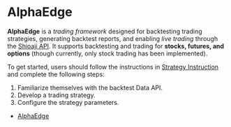 # AlphaEdge

**AlphaEdge** is a *trading framework* designed for backtesting trading strategies, generating backtest reports, and enabling *live trading* through the [Shioaji API](https://sinotrade.github.io/zh_TW/). It supports backtesting and trading for **stocks, futures, and options** (though currently, only stock trading has been implemented).

To get started, users should follow the instructions in [Strategy Instruction](trader/strategies/README.md) and complete the following steps:

1. Familiarize themselves with the backtest Data API.
2. Develop a trading strategy.
3. Configure the strategy parameters.


- [AlphaEdge](#alphaedge)
